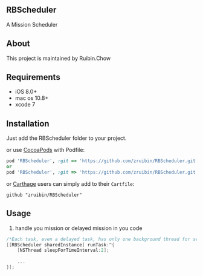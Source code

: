 
<h2>RBScheduler</h2>

A Mission Scheduler 

## About
This project is maintained by Ruibin.Chow

## Requirements

- iOS 8.0+
- mac os 10.8+
- xcode 7

## Installation

Just add the RBScheduler folder to your project.

or use [CocoaPods](https://cocoapods.org) with Podfile:

``` ruby
pod 'RBScheduler', :git => 'https://github.com/zruibin/RBScheduler.git'
or
pod 'RBScheduler', :git => 'https://github.com/zruibin/RBScheduler.git', :tag => '2.1.2'
```

or [Carthage](https://github.com/Carthage/Carthage) users can simply add to their `Cartfile`:

```
github "zruibin/RBScheduler"
```

## Usage

1. handle you mission or delayed mission in you code

```objective-c
/*Each task, even a delayed task, has only one background thread for serial scheduling!*/
[[RBScheduler sharedInstance] runTask:^{
    [NSThread sleepForTimeInterval:2];
    
	...
}];
```